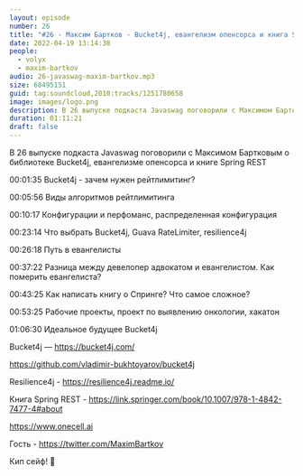 ```yaml
---
layout: episode
number: 26
title: "#26 - Максим Бартков - Bucket4j, евангелизм опенсорса и книга Spring REST"
date: 2022-04-19 13:14:38
people:
  - volyx
  - maxim-bartkov
audio: 26-javaswag-maxim-bartkov.mp3
size: 68495151
guid: tag:soundcloud,2010:tracks/1251780658
image: images/logo.png
description: В 26 выпуске подкаста Javaswag поговорили с Максимом Бартковым о библиотеке Bucket4j, евангелизме опенсорса и книге Spring REST
duration: 01:11:21
draft: false
---
```


В 26 выпуске подкаста Javaswag поговорили с Максимом Бартковым о библиотеке Bucket4j, евангелизме опенсорса и книге Spring REST



00:01:35 Bucket4j - зачем нужен рейтлимитинг?

00:05:56 Виды алгоритмов рейтлимитинга

00:10:17 Конфигурации и перфоманс, распределенная конфигурация

00:23:14 Что выбрать Bucket4j, Guava RateLimiter, resilience4j

00:26:18 Путь в евангелисты

00:37:22 Разница между девелопер адвокатом и евангелистом. Как померить евангелиста?

00:43:25 Как написать книгу о Спринге? Что самое сложное?

00:53:25 Рабочие проекты, проект по выявлению онкологии, хакатон

01:06:30 Идеальное будущее Bucket4j



Bucket4j — https://bucket4j.com/



https://github.com/vladimir-bukhtoyarov/bucket4j



Resilience4j - https://resilience4j.readme.io/



Книга Spring REST - https://link.springer.com/book/10.1007/978-1-4842-7477-4#about



https://www.onecell.ai



Гость - https://twitter.com/MaximBartkov



Кип сейф! 🖖